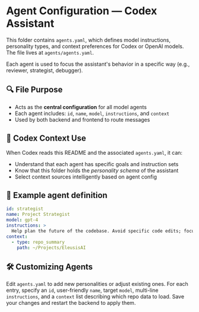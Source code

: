 # Agent Configuration — Codex Assistant

This folder contains `agents.yaml`, which defines model instructions, personality types, and context preferences for Codex or OpenAI models. The file lives at `agents/agents.yaml`.

Each agent is used to focus the assistant's behavior in a specific way (e.g., reviewer, strategist, debugger).

## 🔍 File Purpose

- Acts as the **central configuration** for all model agents
- Each agent includes: `id`, `name`, `model`, `instructions`, and `context`
- Used by both backend and frontend to route messages

## 🧠 Codex Context Use

When Codex reads this README and the associated `agents.yaml`, it can:

- Understand that each agent has specific goals and instruction sets
- Know that this folder holds the *personality schema* of the assistant
- Select context sources intelligently based on agent config

## 📄 Example agent definition

```yaml
id: strategist
name: Project Strategist
model: gpt-4
instructions: >
  Help plan the future of the codebase. Avoid specific code edits; focus on patterns, refactors, and abstractions.
context:
  - type: repo_summary
    path: ~/Projects/EleusisAI
```

## 🛠️ Customizing Agents

Edit `agents.yaml` to add new personalities or adjust existing ones. For each entry,
specify an `id`, user-friendly `name`, target `model`, multi-line `instructions`,
and a `context` list describing which repo data to load. Save your changes and
restart the backend to apply them.
